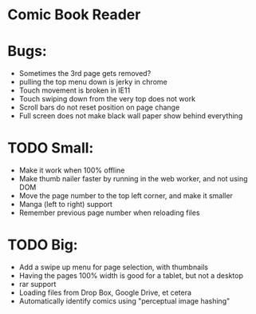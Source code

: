 Comic Book Reader
===================

# Bugs:
* Sometimes the 3rd page gets removed?
* pulling the top menu down is jerky in chrome
* Touch movement is broken in IE11
* Touch swiping down from the very top does not work
* Scroll bars do not reset position on page change
* Full screen does not make black wall paper show behind everything

# TODO Small:
* Make it work when 100% offline
* Make thumb nailer faster by running in the web worker, and not using DOM
* Move the page number to the top left corner, and make it smaller
* Manga (left to right) support
* Remember previous page number when reloading files

# TODO Big:
* Add a swipe up menu for page selection, with thumbnails
* Having the pages 100% width is good for a tablet, but not a desktop
* rar support
* Loading files from Drop Box, Google Drive, et cetera
* Automatically identify comics using "perceptual image hashing"
